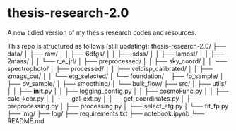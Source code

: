 # thesis-research-2.0
A new tidied version of my thesis research codes and resources.

This repo is structured as follows (still updating):
thesis-research-2.0/
├── data/
│   ├── raw/
│   │   ├── 6dfgs/
│   │   ├── sdss/
│   │   ├── lamost/
│   │   ├── 2mass/
│   │   └── r_e_jrl/
│   ├── preprocessed/
│   │   ├── sky_coord/
│   │   └── spectrophoto/
│   ├── processed/
│   │   ├── veldisp_calibrated/
│   │   ├── zmags_cut/
│   │   └── etg_selected/
│   └── foundation/
│       ├── fp_sample/
│       ├── pv_sample/
│       ├── smoothing/
│       └── bulk_flow/
├── src/
│   ├── utils/
│   │   ├── __init__.py
│   │   ├── logging_config.py
│   │   ├── cosmoFunc.py
│   │   ├── calc_kcor.py
│   │   └── gal_ext.py
│   ├── get_coordinates.py
│   ├── preprocessing.py
│   ├── processing.py
│   ├── select_etg.py
│   └── fit_fp.py
├── img/
├── log/
├── requirements.txt
├── notebook.ipynb
└── README.md